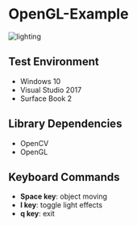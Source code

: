 # OpenGL-Example

![lighting](https://user-images.githubusercontent.com/17864157/61874690-fc1d3700-af23-11e9-956f-24b0edf71618.png)

  
## Test Environment
  * Windows 10
  * Visual Studio 2017
  * Surface Book 2
  
## Library Dependencies
  * OpenCV
  * OpenGL

## Keyboard Commands
  * **Space key**: object moving
  * **l key**: toggle light effects
  * **q key**: exit
